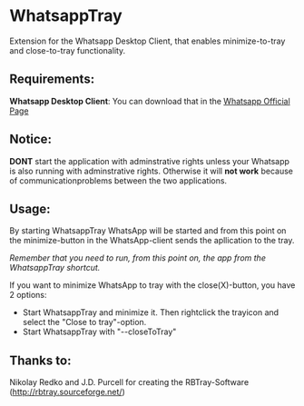 # WhatsappTray
Extension for the Whatsapp Desktop Client, that enables minimize-to-tray and close-to-tray functionality.

## Requirements:
**Whatsapp Desktop Client**:
You can download that in the [Whatsapp Official Page](https://www.whatsapp.com/download/)

## Notice:
**DONT** start the application with adminstrative rights unless your Whatsapp is also running with adminstrative rights.
Otherwise it will **not work** because of communicationproblems between the two applications.

## Usage:
By starting WhatsappTray WhatsApp will be started and from this point on the minimize-button in the WhatsApp-client sends the apllication to the tray. 

*Remember that you need to run, from this point on, the app from the WhatsappTray shortcut.*

If you want to minimize WhatsApp to tray with the close(X)-button, you have 2 options:
- Start WhatsappTray and minimize it. Then rightclick the trayicon and select the "Close to tray"-option.
- Start WhatsappTray with "--closeToTray"

## Thanks to:
Nikolay Redko and J.D. Purcell for creating the RBTray-Software (http://rbtray.sourceforge.net/)
